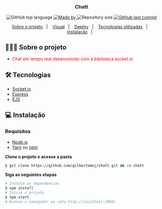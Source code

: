 
<h3 align="center">
  Chatt
</h3>

<p align="center">
  <img alt="GitHub top language" src="https://img.shields.io/github/languages/top/gilbertomoj/chatt">

  <a href="https://www.linkedin.com/in/eliasgcf/">
    <img alt="Made by" src="https://img.shields.io/badge/made%20by-Gilberto%20Medeiros-gree">
  </a>

  <img alt="Repository size" src="https://img.shields.io/github/repo-size/gilbertomoj/chatt">

  <a href="https://github.com/EliasGcf/readme-template/commits/master">
    <img alt="GitHub last commit" src="https://img.shields.io/github/last-commit/gilbertomoj/chatt">
  </a>

</p>

<p align="center">
  <a href="#-sobre-o-projeto">Sobre o projeto</a>&nbsp;&nbsp;&nbsp;|&nbsp;&nbsp;&nbsp;
  <a href="#-visual">Visual</a>&nbsp;&nbsp;&nbsp;|&nbsp;&nbsp;&nbsp;
  <a href="#-deploy">Deploy</a>&nbsp;&nbsp;&nbsp;|&nbsp;&nbsp;&nbsp;
  <a href="#-tecnologias">Tecnologias utilizadas</a>&nbsp;&nbsp;&nbsp;|&nbsp;&nbsp;&nbsp;
  <a href="#-instalação">Instalação</a>&nbsp;&nbsp;&nbsp;|&nbsp;&nbsp;&nbsp;
</p>
 
## 👨🏻‍💻 Sobre o projeto

- <p style="color: red;">Chat em tempo real desenvolvido com a biblioteca socket.io</p>

## 🛠 Tecnologias

- [Socket.io](https://socket.io/)
- [Express](https://expressjs.com/pt-br/)
- [EJS](https://ejs.co/)


## 💻 Instalação

### Requisitos

- [Node.js](https://nodejs.org/en/)
- [Yarn](https://classic.yarnpkg.com/) ou [npm](https://www.npmjs.com/)

**Clone o projeto e acesse a pasta**

```bash
$ git clone https://github.com/gilbertomoj/chatt.git && cd chatt
```

**Siga as seguintes etapas**

```bash
# Instale as dependencias
$ npm install 
# Inicie o projeto
$ npm start
# Acesse o navegador na rota http://localhost:3000/
```

